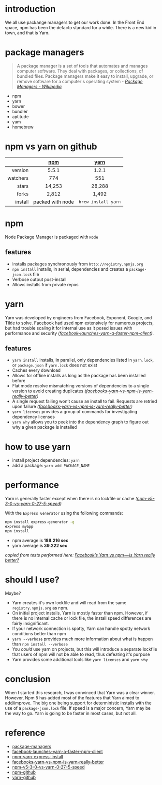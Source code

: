 [package-managers]: https://github.com/topics/package-manager
[facebook-launches-yarn-a-faster-npm-client]: https://thenextweb.com/dd/2016/10/12/facebook-launches-yarn-a-faster-npm-client/
[npm-yarn-express-install]: https://www.sitepoint.com/yarn-vs-npm/
[facebooks-yarn-vs-npm-is-yarn-really-better]: https://medium.com/@nikjohn/facebooks-yarn-vs-npm-is-yarn-really-better-1890b3ea6515
[npm-v5-3-0-vs-yarn-0-27-5-speed]: https://blog.oharagroup.net/npm-v5-3-0-vs-yarn-0-27-5-speed-c9d3be07b557
[npm-github]: https://github.com/npm/npm
[yarn-github]: https://github.com/yarnpkg/yarn

# introduction
We all use packange managers to get our work done.  In the Front End space, npm has been the defacto standard for a while.  There is a new kid in town, and that is Yarn.


# package managers
>A package manager is a set of tools that automates and manages computer software. They deal with packages, or collections, of bundled files. Package managers make it easy to install, upgrade, or remove software for a computer's operating system - _[Package Managers - Wikipedia][package-managers]_

- npm
- yarn
- bower
- bundler
- aptitude
- yum
- homebrew


# npm vs yarn on github
| |[npm][npm-github]|[yarn][yarn-github]|
---:|:---:|:---:|
version|5.5.1|1.2.1|
watchers|774|551|
stars|14,253|28,288|
forks|2,812|1,492|
install|packed with node|`brew install yarn`|


# npm
Node Package Manager is packaged with `Node`

## features
- Installs packages synchronously from `http://registry.npmjs.org`
- `npm install` installs, in serial, dependencies and creates a `package-json.lock` file
- Verbose output post-install
- Allows installs from private repos


# yarn
Yarn was developed by engineers from Facebook, Exponent, Google, and Tilde to solve.  Facebook had used npm extensively for numerous projects, but had trouble scaling it for internal use as it posed issues with performance and security _([facebook-launches-yarn-a-faster-npm-client][facebook-launches-yarn-a-faster-npm-client])_.

## features
- `yarn install` installs, in parallel, only dependencies listed in `yarn.lock`, or `package.json` if `yarn.lock` does not exist
- Caches every download
- Allows for offline installs as long as the package has been installed before
- Flat mode resolve mismatching versions of dependencies to a single version to avoid creating duplicates _([facebooks-yarn-vs-npm-is-yarn-really-better][facebooks-yarn-vs-npm-is-yarn-really-better])_
- A single request failing won’t cause an install to fail. Requests are retried upon failure _([facebooks-yarn-vs-npm-is-yarn-really-better][facebooks-yarn-vs-npm-is-yarn-really-better])_
- `yarn licenses` provides a group of commands for investigating dependency licenses
- `yarn why` allows you to peek into the dependency graph to figure out why a given package is installed


# how to use yarn
- install project dependencies: `yarn`
- add a package: `yarn add PACKAGE_NAME`


# performance
Yarn is generally faster except when there is no lockfile or cache _([npm-v5-3-0-vs-yarn-0-27-5-speed][npm-v5-3-0-vs-yarn-0-27-5-speed])_

With the `Express Generator` using the following commands:
```bash
npm install express-generator -g
express myapp
npm install
```

- npm average is **188.216 sec**
- yarn average is **39.222 sec**

_copied from tests performed here: [Facebook’s Yarn vs npm — Is Yarn really better?][facebooks-yarn-vs-npm-is-yarn-really-better]_


# should I use?
Maybe?

- Yarn creates it's own lockfile and will read from the same `registry.npmjs.org` as npm.
- On initial project installs, Yarn is mostly faster than npm.  However, if there is no internal cache or lock file, the install speed differences are fairly insignificant.
- If your network connection is spotty, Yarn can handle spotty network conditions better than npm
- `yarn --verbose` provides much more information about what is happen than `npm install --verbose`
- You _could_ use yarn on projects, but this will introduce a separate lockfile that users of npm will not be able to read, thus defeating it's purpose
- Yarn provides some additional tools like `yarn licenses` and `yarn why`


# conclusion
When I started this research, I was convinced that Yarn was a clear winner.  However, Npm 5 has added most of the features that Yarn aimed to add/improve.  The big one being support for deterministic installs with the use of a `package-json.lock` file.  If speed is a major concern, Yarn may be the way to go.  Yarn is going to be faster in most cases, but not all.

# reference
- [package-managers][package-managers]
- [facebook-launches-yarn-a-faster-npm-client][facebook-launches-yarn-a-faster-npm-client]
- [npm-yarn-express-install][npm-yarn-express-install]
- [facebooks-yarn-vs-npm-is-yarn-really-better][facebooks-yarn-vs-npm-is-yarn-really-better]
- [npm-v5-3-0-vs-yarn-0-27-5-speed][npm-v5-3-0-vs-yarn-0-27-5-speed]
- [npm-github][npm-github]
- [yarn-github][yarn-github]

